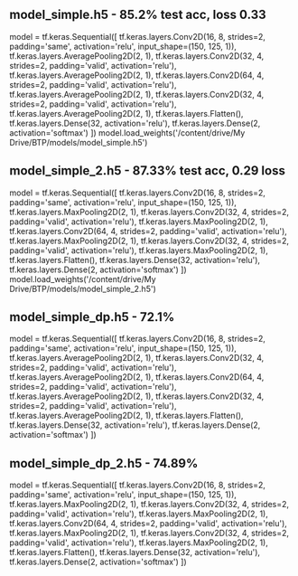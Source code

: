 model_simple.h5 - 85.2% test acc, loss 0.33
-------------------------------------------
model = tf.keras.Sequential([
          tf.keras.layers.Conv2D(16, 8,
                                 strides=2,
                                 padding='same',
                                 activation='relu',
                                 input_shape=(150, 125, 1)),
          tf.keras.layers.AveragePooling2D(2, 1),
          tf.keras.layers.Conv2D(32, 4,
                                 strides=2,
                                 padding='valid',
                                 activation='relu'),
          tf.keras.layers.AveragePooling2D(2, 1),
          tf.keras.layers.Conv2D(64, 4,
                                 strides=2,
                                 padding='valid',
                                 activation='relu'),
          tf.keras.layers.AveragePooling2D(2, 1),
          tf.keras.layers.Conv2D(32, 4,
                                 strides=2,
                                 padding='valid',
                                 activation='relu'),
          tf.keras.layers.AveragePooling2D(2, 1),
          tf.keras.layers.Flatten(),
          tf.keras.layers.Dense(32, activation='relu'),
          tf.keras.layers.Dense(2, activation='softmax')
  ])
model.load_weights('/content/drive/My Drive/BTP/models/model_simple.h5')


model_simple_2.h5 - 87.33% test acc, 0.29 loss
----------------------------------------------
model = tf.keras.Sequential([
          tf.keras.layers.Conv2D(16, 8,
                                 strides=2,
                                 padding='same',
                                 activation='relu',
                                 input_shape=(150, 125, 1)),
          tf.keras.layers.MaxPooling2D(2, 1),
          tf.keras.layers.Conv2D(32, 4,
                                 strides=2,
                                 padding='valid',
                                 activation='relu'),
          tf.keras.layers.MaxPooling2D(2, 1),
          tf.keras.layers.Conv2D(64, 4,
                                 strides=2,
                                 padding='valid',
                                 activation='relu'),
          tf.keras.layers.MaxPooling2D(2, 1),
          tf.keras.layers.Conv2D(32, 4,
                                 strides=2,
                                 padding='valid',
                                 activation='relu'),
          tf.keras.layers.MaxPooling2D(2, 1),
          tf.keras.layers.Flatten(),
          tf.keras.layers.Dense(32, activation='relu'),
          tf.keras.layers.Dense(2, activation='softmax')
  ])
model.load_weights('/content/drive/My Drive/BTP/models/model_simple_2.h5')


model_simple_dp.h5 - 72.1%
----------------------------
model = tf.keras.Sequential([
          tf.keras.layers.Conv2D(16, 8,
                                 strides=2,
                                 padding='same',
                                 activation='relu',
                                 input_shape=(150, 125, 1)),
          tf.keras.layers.AveragePooling2D(2, 1),
          tf.keras.layers.Conv2D(32, 4,
                                 strides=2,
                                 padding='valid',
                                 activation='relu'),
          tf.keras.layers.AveragePooling2D(2, 1),
          tf.keras.layers.Conv2D(64, 4,
                                 strides=2,
                                 padding='valid',
                                 activation='relu'),
          tf.keras.layers.AveragePooling2D(2, 1),
          tf.keras.layers.Conv2D(32, 4,
                                 strides=2,
                                 padding='valid',
                                 activation='relu'),
          tf.keras.layers.AveragePooling2D(2, 1),
          tf.keras.layers.Flatten(),
          tf.keras.layers.Dense(32, activation='relu'),
          tf.keras.layers.Dense(2, activation='softmax')
  ])


model_simple_dp_2.h5 - 74.89%
----------------------------
model = tf.keras.Sequential([
          tf.keras.layers.Conv2D(16, 8,
                                 strides=2,
                                 padding='same',
                                 activation='relu',
                                 input_shape=(150, 125, 1)),
          tf.keras.layers.MaxPooling2D(2, 1),
          tf.keras.layers.Conv2D(32, 4,
                                 strides=2,
                                 padding='valid',
                                 activation='relu'),
          tf.keras.layers.MaxPooling2D(2, 1),
          tf.keras.layers.Conv2D(64, 4,
                                 strides=2,
                                 padding='valid',
                                 activation='relu'),
          tf.keras.layers.MaxPooling2D(2, 1),
          tf.keras.layers.Conv2D(32, 4,
                                 strides=2,
                                 padding='valid',
                                 activation='relu'),
          tf.keras.layers.MaxPooling2D(2, 1),
          tf.keras.layers.Flatten(),
          tf.keras.layers.Dense(32, activation='relu'),
          tf.keras.layers.Dense(2, activation='softmax')
  ])
